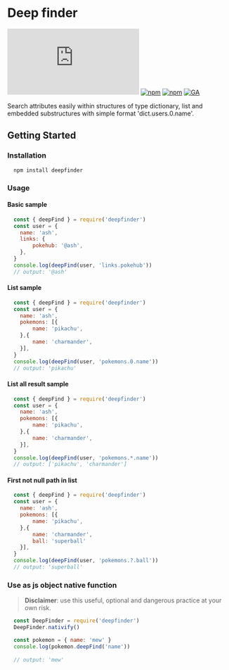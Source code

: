 # Deep finder

[![GitHub](https://img.shields.io/github/license/parada3desu/deepfinder.js)](https://github.com/parada3desu/deepfinder.js/blob/main/LICENSE)
[![npm](https://img.shields.io/npm/v/deepfinder)](https://www.npmjs.com/package/deepfinder)
[![npm](https://img.shields.io/npm/dy/deepfinder)](https://www.npmjs.com/package/deepfinder)
[![GA](https://github.com/parada3desu/deepfinder.js/workflows/tests/badge.svg)](https://github.com/parada3desu/deepfinder.js/actions/workflows/test-and-build.yml)


Search attributes easily within structures of type dictionary, list and embedded substructures with simple format 'dict.users.0.name'.

## Getting Started

### Installation

```Shell
  npm install deepfinder
```

### Usage

#### Basic sample

```javascript
  const { deepFind } = require('deepfinder')
  const user = {
    name: 'ash',
    links: {
        pokehub: '@ash',
    },
  }
  console.log(deepFind(user, 'links.pokehub'))
  // output: '@ash'
```

#### List sample

```javascript
  const { deepFind } = require('deepfinder')
  const user = {
    name: 'ash',
    pokemons: [{
        name: 'pikachu',
    },{
        name: 'charmander',
    }],
  }
  console.log(deepFind(user, 'pokemons.0.name'))
  // output: 'pikachu'
```

#### List all result sample

```javascript
  const { deepFind } = require('deepfinder')
  const user = {
    name: 'ash',
    pokemons: [{
        name: 'pikachu',
    },{
        name: 'charmander',
    }],
  }
  console.log(deepFind(user, 'pokemons.*.name'))
  // output: ['pikachu', 'charmander']
```

#### First not null path in list

```javascript
  const { deepFind } = require('deepfinder')
  const user = {
    name: 'ash',
    pokemons: [{
        name: 'pikachu',
    },{
        name: 'charmander',
        ball: 'superball'
    }],
  }
  console.log(deepFind(user, 'pokemons.?.ball'))
  // output: 'superball'
```

### Use as js object native function

> **Disclaimer**: use this useful, optional and dangerous practice at your own risk.

```javascript
  const DeepFinder = require('deepfinder')
  DeepFinder.nativify()

  const pokemon = { name: 'mew' }
  console.log(pokemon.deepFind('name'))
 
  // output: 'mew'
```